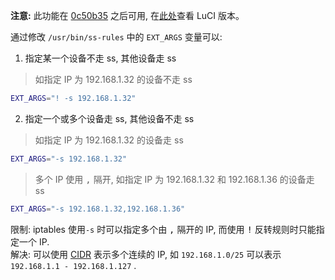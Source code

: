 **注意:** 此功能在 [0c50b35][1] 之后可用, 在[此处][3]查看 LuCI 版本。

通过修改 `/usr/bin/ss-rules` 中的 `EXT_ARGS` 变量可以:

  1. 指定某一个设备不走 ss, 其他设备走 ss  

   >如指定 IP 为 192.168.1.32 的设备不走 ss
   ```sh
   EXT_ARGS="! -s 192.168.1.32"
   ```

  2. 指定一个或多个设备走 ss, 其他设备不走 ss 

   >如指定 IP 为 192.168.1.32 的设备走 ss
   ```sh
   EXT_ARGS="-s 192.168.1.32"
   ```

   >多个 IP 使用 <kbd>,</kbd> 隔开, 如指定 IP 为 192.168.1.32 和 192.168.1.36 的设备走 ss
   ```sh
   EXT_ARGS="-s 192.168.1.32,192.168.1.36"
   ```

限制: iptables 使用`-s` 时可以指定多个由 <kbd>,</kbd> 隔开的 IP, 而使用 <kbd>!</kbd> 反转规则时只能指定一个 IP.  
解决: 可以使用 [CIDR][C] 表示多个连续的 IP, 如 `192.168.1.0/25` 可以表示 `192.168.1.1 - 192.168.1.127` .

 [1]: https://github.com/aa65535/openwrt-shadowsocks/commit/0c50b35
 [2]: https://github.com/aa65535/openwrt-shadowsocks/commit/709f931
 [3]: https://github.com/aa65535/openwrt-shadowsocks/wiki/LuCI:-Access-Control
 [C]: http://en.wikipedia.org/wiki/Classless_Inter-Domain_Routing